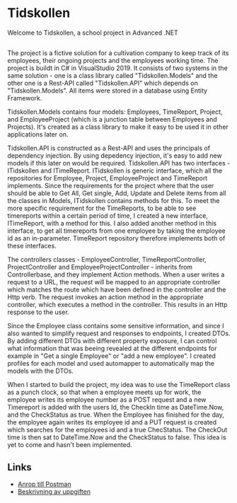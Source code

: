 # Tidskollen
Welcome to Tidskollen, a school project in Advanced .NET

##
The project is a fictive solution for a cultivation company to keep track of its employees, their ongoing projects and the employees working time. 
The project is buildt in C# in VisualStudio 2019. It consists of two systems in the same solution - one is a class library called "Tidskollen.Models"
and the other one is a Rest-API called "Tidskollen.API" which depends on "Tidskollen.Models". All items were stored in a database using Entity Framework.

Tidskollen.Models contains four models: Employees, TimeReport, Project, and EmployeeProject (which is a junction table between Employees and Projects). 
It's created as a class library to make it easy to be used it in other applications later on. 

Tidskollen.API is constructed as a Rest-API and uses the principals of dependency injection. By using depedency injection, it's easy to add new models if
this later on would be required. Tidskollen.API has two interfaces - ITidskollen and ITimeReport.
ITidskollen is generic interface, which all the repositories for Employee, Project, EmployeeProject and TimeReport implements. Since the 
requirements for the project where that the user should be able to Get All, Get single, Add, Update and Delete items from all the classes in Models, ITidskollen contains methods for this. 
To meet the more specific requirement for the TimeReports, to be able to see timereports within a certain period of time, I created a new interface, ITimeReport, with a method for this. I also added another method in this interface, to get all timereports from one employee by taking the employee id as an in-parameter. TimeReport repository therefore implements both of these interfaces. 

The controllers classes - EmployeeController, TimeReportController, ProjectController and EmployeeProjectController - inherits from Controllerbase, and they implement 
Action methods. When a user writes a request to a URL, the request will be mapped to an appropriate controller which matches the route which have been defined in 
the controller and the Http verb. The request invokes an action method in the appropriate controller, which executes a method in the controller. This results in an Http response to the user. 

Since the Employee class contains some sensitive information, and since I also wanted to simplify request and responses to endpoints, I created DTOs. By adding different DTOs with different property exposure, I can control what information that was beeing revealed at the different endpoints for example in "Get a single Employee" or "add a new employee". I created profiles for each model and used automapper to automatically map the models with the DTOs. 

When I started to build the project, my idea was to use the TimeReport class as a punch clock, so that when a employee meets up for work, the employee writes 
its employee number as a POST request and a new Timereport is added with the users Id, the CheckIn time as DateTime.Now, and the CheckStatus as true. When the
Employee has finished for the day, the employee again writes its employee id and a PUT request is created which searches for the employees id and a true ChecStatus. 
The CheckOut time is then sat to DateTime.Now and the CheckStatus to false. This idea is yet to come and hasn't been implemented.

## Links
- [Anrop till Postman](https://github.com/jenka00/Tidskollen/files/8426921/Projekt.Tidskollen.Anrop.till.Postman.pdf)
- [Beskrivning av uppgiften](https://qlok.notion.site/Projekt-Avancerad-NET-eb0527e709864272a6602afef06597b8)
